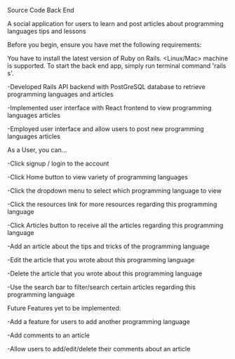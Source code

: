 Source Code Back End

A social application for users to learn and post articles about programming languages tips and lessons


Before you begin, ensure you have met the following requirements:

You have to install the latest version of Ruby on Rails. <Linux/Mac> machine is supported. To start the back end app, simply run terminal command 'rails s'.

-Developed Rails API backend with PostGreSQL database to retrieve programming languages and articles 

-Implemented user interface with React frontend to view programming languages articles 

-Employed user interface and allow users to post new programming languages articles

As a User, you can...

-Click signup / login to the account

-Click Home button to view variety of programming languages

-Click the dropdown menu to select which programming language to view

-Click the resources link for more resources regarding this programming language

-Click Articles button to receive all the articles regarding this programming language

-Add an article about the tips and tricks of the programming language

-Edit the article that you wrote about this programming language

-Delete the article that you wrote about this programming language

-Use the search bar to filter/search certain articles regarding this programming language

Future Features yet to be implemented:

-Add a feature for users to add another programming language

-Add comments to an article

-Allow users to add/edit/delete their comments about an article
